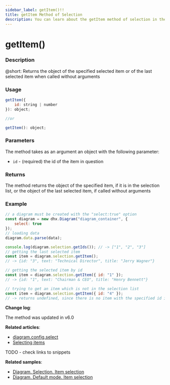 ```yaml
---
sidebar_label: getItem()!!
title: getItem Method of Selection
description: You can learn about the getItem method of selection in the documentation of the DHTMLX JavaScript Diagram library. Browse developer guides and API reference, try out code examples and live demos, and download a free 30-day evaluation version of DHTMLX Diagram.
---
```


# getItem()

### Description

@short: Returns the object of the specified selected item or of the last selected item when called without arguments

### Usage

~~~js
getItem({
    id: string | number
}): object;

//or

getItem(): object;
~~~

### Parameters

The method takes as an argument an object with the following parameter:

- `id` - (required) the id of the item in question

### Returns

The method returns the object of the specified item, if it is in the selection list, or the object of the last selected item, if called without arguments

### Example

~~~js {9-11,13-15,17-19} 
// a diagram must be created with the "select:true" option
const diagram = new dhx.Diagram("diagram_container", { 
    select: true 
});
// loading data
diagram.data.parse(data);

console.log(diagram.selection.getIds()); // -> ["1", "2", "3"]
// getting the last selected item
const item = diagram.selection.getItem(); 
// -> {id: "3", text: "Technical Director", title: "Jerry Wagner"}

// getting the selected item by id
const item = diagram.selection.getItem({ id: "1" }); 
// -> {id: "1", text: "Chairman & CEO", title: "Henry Bennett"}

// trying to get an item which is not in the selection list
const item = diagram.selection.getItem({ id: "4" }); 
// -> returns undefined, since there is no item with the specified id in the selection list
~~~

**Change log**: 

The method was updated in v6.0

**Related articles**:  

- [diagram.config.select](../../../api/diagram/select_property/)
- [Selecting items](../../../guides/manipulating_items/#selecting-items)

TODO - check links to snippets

**Related samples**:

- [Diagram. Selection. Item selection](https://snippet.dhtmlx.com/jyoxn5h7)
- [Diagram. Default mode. Item selection](https://snippet.dhtmlx.com/tcny4obw)